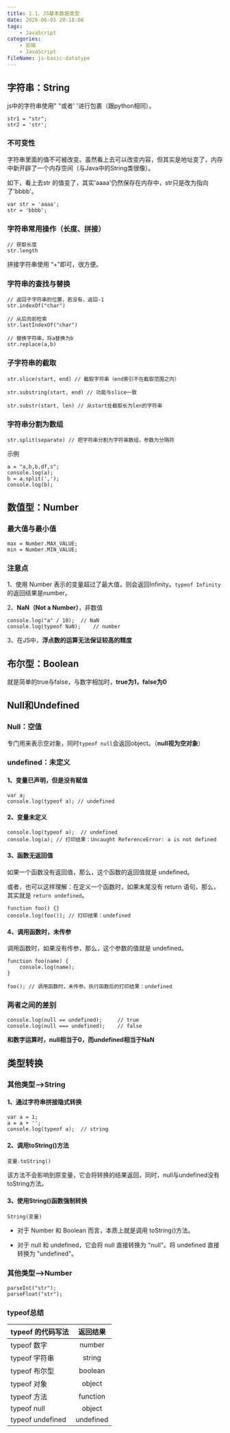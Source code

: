 ```yaml
---
title: 1.1、JS基本数据类型
date: 2020-06-05 20:18:08
tags:
	- JavaScript
categories:
	- 前端
	- JavaScript
fileName: js-basic-datatype
---
```


## 字符串：String

js中的字符串使用" "或者' '进行包裹（跟python相同）。

```
str1 = "str";
str2 = 'str';
```

### 不可变性

字符串里面的值不可被改变。虽然看上去可以改变内容，但其实是地址变了，内存中新开辟了一个内存空间（与Java中的String类很像）。

如下，看上去str 的值变了，其实'aaaa'仍然保存在内存中，str只是改为指向了'bbbb'。

```
var str = 'aaaa';
str = 'bbbb';
```

### 字符串常用操作（长度、拼接）

```
// 获取长度
str.length
```

拼接字符串使用 “+”即可，很方便。

### 字符串的查找与替换

```
// 返回子字符串的位置，若没有，返回-1
str.indexOf("char")

// 从后向前检索
str.lastIndexOf("char")

// 替换字符串，将a替换为b
str.replace(a,b)
```

### 子字符串的截取

```
str.slice(start, end) // 截取字符串（end索引不在截取范围之内）

str.substring(start, end) // 功能与slice一致

str.substr(start, len) // 从start处截取长为len的字符串
```

### 字符串分割为数组

```
str.split(separate) // 把字符串分割为字符串数组，参数为分隔符
```

示例

```
a = "a,b,b,df,s";
console.log(a);
b = a.split(',');
console.log(b);
```



## 数值型：Number

### 最大值与最小值

```
max = Number.MAX_VALUE;
min = Number.MIN_VALUE;
```

### 注意点

1、使用 Number 表示的变量超过了最大值，则会返回Infinity。`typeof Infinity`的返回结果是number。

2、**NaN（Not a Number）**，非数值

```
console.log("a" / 10);	// NaN
console.log(typeof NaN);	// number
```

3、在JS中，**浮点数的运算无法保证较高的精度**



## 布尔型：Boolean

就是简单的true与false，与数字相加时，**true为1，false为0**



## Null和Undefined

### Null：空值

专门用来表示空对象，同时`typeof null`会返回object。（**null视为空对象**）

### undefined：未定义

#### 1、变量已声明，但是没有赋值

```
var a;
console.log(typeof a); // undefined
```

#### 2、变量未定义

```
console.log(typeof a);	// undefined
console.log(a); // 打印结果：Uncaught ReferenceError: a is not defined
```

#### 3、函数无返回值

如果一个函数没有返回值，那么，这个函数的返回值就是 undefined。

或者，也可以这样理解：在定义一个函数时，如果末尾没有 return 语句，那么，其实就是 `return undefined`。

```
function foo() {}
console.log(foo()); // 打印结果：undefined
```

#### 4、调用函数时，未传参

调用函数时，如果没有传参，那么，这个参数的值就是 undefined。

```
function foo(name) {
    console.log(name);
}

foo(); // 调用函数时，未传参。执行函数后的打印结果：undefined
```

### 两者之间的差别

```
console.log(null == undefined);		// true
console.log(null === undefined);	// false
```

**和数字运算时，null相当于0，而undefined相当于NaN**



## 类型转换

### 其他类型-->String

#### 1、通过字符串拼接隐式转换

```
var a = 1;
a = a + '';
console.log(typeof a);	// string
```

#### 2、调用toString()方法

```
变量.toString()
```

该方法不会影响到原变量，它会将转换的结果返回，同时，null与undefined没有toString方法。

#### 3、使用String()函数强制转换

```
String(变量)
```

- 对于 Number 和 Boolean 而言，本质上就是调用 toString()方法。

- 对于 null 和 undefined，它会将 null 直接转换为 "null"。将 undefined 直接转换为 "undefined"。

### 其他类型-->Number

```
parseInt("str");
parseFloat("str");
```

### typeof总结

| typeof 的代码写法 | 返回结果  |
| :---------------- | :-------: |
| typeof 数字       |  number   |
| typeof 字符串     |  string   |
| typeof 布尔型     |  boolean  |
| typeof 对象       |  object   |
| typeof 方法       | function  |
| typeof null       |  object   |
| typeof undefined  | undefined |
